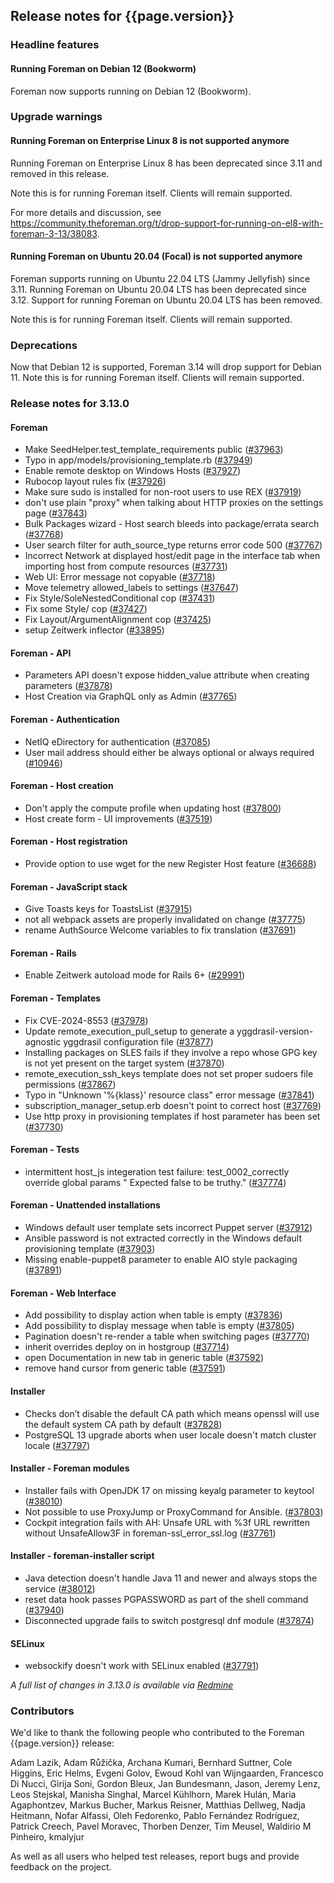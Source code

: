 ## Release notes for {{page.version}}

### Headline features

#### Running Foreman on Debian 12 (Bookworm)

Foreman now supports running on Debian 12 (Bookworm).

### Upgrade warnings

#### Running Foreman on Enterprise Linux 8 is not supported anymore

Running Foreman on Enterprise Linux 8 has been deprecated since 3.11 and removed in this release.

Note this is for running Foreman itself.
Clients will remain supported.

For more details and discussion, see https://community.theforeman.org/t/drop-support-for-running-on-el8-with-foreman-3-13/38083.

#### Running Foreman on Ubuntu 20.04 (Focal) is not supported anymore

Foreman supports running on Ubuntu 22.04 LTS (Jammy Jellyfish) since 3.11.
Running Foreman on Ubuntu 20.04 LTS has been deprecated since 3.12.
Support for running Foreman on Ubuntu 20.04 LTS has been removed.

Note this is for running Foreman itself.
Clients will remain supported.

### Deprecations

Now that Debian 12 is supported, Foreman 3.14 will drop support for Debian 11.
Note this is for running Foreman itself.
Clients will remain supported.

### Release notes for 3.13.0
#### Foreman
* Make SeedHelper.test_template_requirements public ([#37963](https://projects.theforeman.org/issues/37963))
* Typo in app/models/provisioning_template.rb ([#37949](https://projects.theforeman.org/issues/37949))
* Enable remote desktop on Windows Hosts ([#37927](https://projects.theforeman.org/issues/37927))
* Rubocop layout rules fix ([#37926](https://projects.theforeman.org/issues/37926))
* Make sure sudo is installed for non-root users to use REX ([#37919](https://projects.theforeman.org/issues/37919))
* don't use plain "proxy" when talking about HTTP proxies on the settings page ([#37843](https://projects.theforeman.org/issues/37843))
* Bulk Packages wizard - Host search bleeds into package/errata search ([#37768](https://projects.theforeman.org/issues/37768))
* User search filter for auth_source_type returns error code 500 ([#37767](https://projects.theforeman.org/issues/37767))
* Incorrect Network at displayed host/edit page in the interface tab when importing host from compute resources  ([#37731](https://projects.theforeman.org/issues/37731))
* Web UI: Error message not copyable ([#37718](https://projects.theforeman.org/issues/37718))
* Move telemetry allowed_labels to settings ([#37647](https://projects.theforeman.org/issues/37647))
* Fix Style/SoleNestedConditional cop ([#37431](https://projects.theforeman.org/issues/37431))
* Fix some Style/ cop ([#37427](https://projects.theforeman.org/issues/37427))
* Fix Layout/ArgumentAlignment cop ([#37425](https://projects.theforeman.org/issues/37425))
* setup Zeitwerk inflector ([#33895](https://projects.theforeman.org/issues/33895))

#### Foreman - API
* Parameters API doesn't expose hidden_value attribute when creating parameters ([#37878](https://projects.theforeman.org/issues/37878))
* Host Creation via GraphQL only as Admin ([#37765](https://projects.theforeman.org/issues/37765))

#### Foreman - Authentication
* NetIQ eDirectory for authentication ([#37085](https://projects.theforeman.org/issues/37085))
* User mail address should either be always optional or always required ([#10946](https://projects.theforeman.org/issues/10946))

#### Foreman - Host creation
* Don't apply the compute profile when updating host ([#37800](https://projects.theforeman.org/issues/37800))
* Host create form - UI improvements ([#37519](https://projects.theforeman.org/issues/37519))

#### Foreman - Host registration
* Provide option to use wget for the new Register Host feature ([#36688](https://projects.theforeman.org/issues/36688))

#### Foreman - JavaScript stack
* Give Toasts keys for ToastsList ([#37915](https://projects.theforeman.org/issues/37915))
* not all webpack assets are properly invalidated on change ([#37775](https://projects.theforeman.org/issues/37775))
* rename AuthSource Welcome variables to fix translation ([#37691](https://projects.theforeman.org/issues/37691))

#### Foreman - Rails
* Enable Zeitwerk autoload mode for Rails 6+ ([#29991](https://projects.theforeman.org/issues/29991))

#### Foreman - Templates
* Fix CVE-2024-8553 ([#37978](https://projects.theforeman.org/issues/37978))
* Update remote_execution_pull_setup to generate a yggdrasil-version-agnostic yggdrasil configuration file ([#37877](https://projects.theforeman.org/issues/37877))
* Installing packages on SLES fails if they involve a repo whose GPG key is not yet present on the target system ([#37870](https://projects.theforeman.org/issues/37870))
* remote_execution_ssh_keys template does not set proper sudoers file permissions ([#37867](https://projects.theforeman.org/issues/37867))
* Typo in "Unknown '%{klass}' resource class" error message ([#37841](https://projects.theforeman.org/issues/37841))
* subscription_manager_setup.erb doesn't point to correct host ([#37769](https://projects.theforeman.org/issues/37769))
* Use http proxy in provisioning templates if host parameter has been set ([#37730](https://projects.theforeman.org/issues/37730))

#### Foreman - Tests
* intermittent host_js integeration test failure:  test_0002_correctly override global params " Expected false to be truthy." ([#37774](https://projects.theforeman.org/issues/37774))

#### Foreman - Unattended installations
* Windows default user template sets incorrect Puppet server ([#37912](https://projects.theforeman.org/issues/37912))
* Ansible password is not extracted correctly in the Windows default provisioning template ([#37903](https://projects.theforeman.org/issues/37903))
* Missing enable-puppet8 parameter to enable AIO style packaging ([#37891](https://projects.theforeman.org/issues/37891))

#### Foreman - Web Interface
* Add possibility to display action when table is empty ([#37836](https://projects.theforeman.org/issues/37836))
* Add possibility to display message when table is empty ([#37805](https://projects.theforeman.org/issues/37805))
* Pagination doesn't re-render a table when switching pages ([#37770](https://projects.theforeman.org/issues/37770))
* inherit overrides deploy on in hostgroup ([#37714](https://projects.theforeman.org/issues/37714))
* open Documentation in new tab in generic table ([#37592](https://projects.theforeman.org/issues/37592))
* remove hand cursor from generic table ([#37591](https://projects.theforeman.org/issues/37591))

#### Installer
* Checks don’t disable the default CA path which means openssl will use the default system CA path by default ([#37828](https://projects.theforeman.org/issues/37828))
* PostgreSQL 13 upgrade aborts when user locale doesn't match cluster locale ([#37797](https://projects.theforeman.org/issues/37797))

#### Installer - Foreman modules
* Installer fails with OpenJDK 17 on missing keyalg parameter to keytool ([#38010](https://projects.theforeman.org/issues/38010))
* Not possible to use ProxyJump or ProxyCommand for Ansible. ([#37803](https://projects.theforeman.org/issues/37803))
* Cockpit integration fails with AH: Unsafe URL with %3f URL rewritten without UnsafeAllow3F in foreman-ssl_error_ssl.log ([#37761](https://projects.theforeman.org/issues/37761))

#### Installer - foreman-installer script
* Java detection doesn't handle Java 11 and newer and always stops the service ([#38012](https://projects.theforeman.org/issues/38012))
* reset data hook passes PGPASSWORD as part of the shell command ([#37940](https://projects.theforeman.org/issues/37940))
* Disconnected upgrade fails to switch postgresql dnf module ([#37874](https://projects.theforeman.org/issues/37874))

#### SELinux
* websockify doesn't work with SELinux enabled ([#37791](https://projects.theforeman.org/issues/37791))

*A full list of changes in 3.13.0 is available via [Redmine](https://projects.theforeman.org/issues?set_filter=1&sort=id%3Adesc&status_id=closed&f[]=cf_12&op[cf_12]=%3D&v[cf_12]=1880)*


### Contributors

We'd like to thank the following people who contributed to the Foreman {{page.version}} release:

Adam Lazik,
Adam Růžička,
Archana Kumari,
Bernhard Suttner,
Cole Higgins,
Eric Helms,
Evgeni Golov,
Ewoud Kohl van Wijngaarden,
Francesco Di Nucci,
Girija Soni,
Gordon Bleux,
Jan Bundesmann,
Jason,
Jeremy Lenz,
Leos Stejskal,
Manisha Singhal,
Marcel Kühlhorn,
Marek Hulán,
Maria Agaphontzev,
Markus Bucher,
Markus Reisner,
Matthias Dellweg,
Nadja Heitmann,
Nofar Alfassi,
Oleh Fedorenko,
Pablo Fernández Rodríguez,
Patrick Creech,
Pavel Moravec,
Thorben Denzer,
Tim Meusel,
Waldirio M Pinheiro,
kmalyjur

As well as all users who helped test releases, report bugs and provide feedback on the project.
